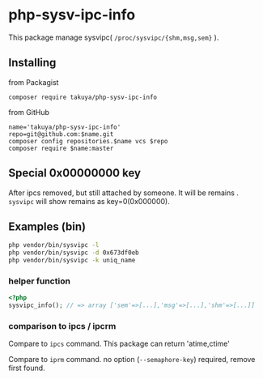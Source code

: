 # php-sysv-ipc-info 
  
This package manage sysvipc( `/proc/sysvipc/{shm,msg,sem}` ).

## Installing 
from Packagist 
```shell
composer require takuya/php-sysv-ipc-info 
```
from GitHub
```shell
name='takuya/php-sysv-ipc-info'
repo=git@github.com:$name.git
composer config repositories.$name vcs $repo
composer require $name:master
```
## Special 0x00000000 key

After ipcs removed, but still attached by someone. It will be remains . `sysvipc` will show remains as key=0(0x000000).

## Examples (bin)
```bash
php vendor/bin/sysvipc -l
php vendor/bin/sysvipc -d 0x673df0eb
php vendor/bin/sysvipc -k uniq_name 
```
### helper function
```php
<?php
sysvipc_info(); // => array ['sem'=>[...],'msg'=>[...],'shm'=>[...]]
```

### comparison to ipcs / ipcrm 

Compare to `ipcs` command. This package can return 'atime,ctime'

Compare to `iprm` command. no option (`--semaphore-key`) required, remove first found.



